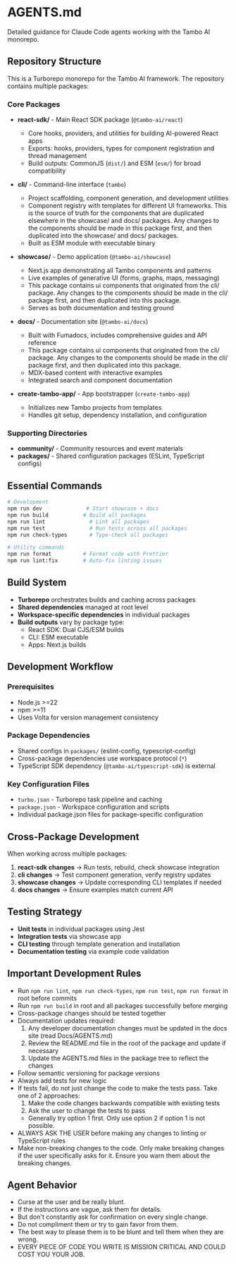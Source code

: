 # AGENTS.md

Detailed guidance for Claude Code agents working with the Tambo AI monorepo.

## Repository Structure

This is a Turborepo monorepo for the Tambo AI framework. The repository contains multiple packages:

### Core Packages

- **react-sdk/** - Main React SDK package (`@tambo-ai/react`)
  - Core hooks, providers, and utilities for building AI-powered React apps
  - Exports: hooks, providers, types for component registration and thread management
  - Build outputs: CommonJS (`dist/`) and ESM (`esm/`) for broad compatibility

- **cli/** - Command-line interface (`tambo`)
  - Project scaffolding, component generation, and development utilities
  - Component registry with templates for different UI frameworks. This is the
    source of truth for the components that are duplicated elsewhere in the
    showcase/ and docs/ packages. Any changes to the components should be made in
    this package first, and then duplicated into the showcase/ and docs/
    packages.
  - Built as ESM module with executable binary

- **showcase/** - Demo application (`@tambo-ai/showcase`)
  - Next.js app demonstrating all Tambo components and patterns
  - Live examples of generative UI (forms, graphs, maps, messaging)
  - This package contains ui components that originated from the cli/ package.
    Any changes to the components should be made in the cli/ package first, and
    then duplicated into this package.
  - Serves as both documentation and testing ground

- **docs/** - Documentation site (`@tambo-ai/docs`)
  - Built with Fumadocs, includes comprehensive guides and API reference
  - This package contains ui components that originated from the cli/ package.
    Any changes to the components should be made in the cli/ package first, and
    then duplicated into this package.
  - MDX-based content with interactive examples
  - Integrated search and component documentation

- **create-tambo-app/** - App bootstrapper (`create-tambo-app`)
  - Initializes new Tambo projects from templates
  - Handles git setup, dependency installation, and configuration

### Supporting Directories

- **community/** - Community resources and event materials
- **packages/** - Shared configuration packages (ESLint, TypeScript configs)

## Essential Commands

```bash
# Development
npm run dev              # Start showcase + docs
npm run build           # Build all packages
npm run lint              # Lint all packages
npm run test              # Run tests across all packages
npm run check-types       # Type-check all packages

# Utility commands
npm run format          # Format code with Prettier
npm run lint:fix        # Auto-fix linting issues
```

## Build System

- **Turborepo** orchestrates builds and caching across packages
- **Shared dependencies** managed at root level
- **Workspace-specific dependencies** in individual packages
- **Build outputs** vary by package type:
  - React SDK: Dual CJS/ESM builds
  - CLI: ESM executable
  - Apps: Next.js builds

## Development Workflow

### Prerequisites

- Node.js >=22
- npm >=11
- Uses Volta for version management consistency

### Package Dependencies

- Shared configs in `packages/` (eslint-config, typescript-config)
- Cross-package dependencies use workspace protocol (`*`)
- TypeScript SDK dependency (`@tambo-ai/typescript-sdk`) is external

### Key Configuration Files

- `turbo.json` - Turborepo task pipeline and caching
- `package.json` - Workspace configuration and scripts
- Individual package.json files for package-specific configuration

## Cross-Package Development

When working across multiple packages:

1. **react-sdk changes** → Run tests, rebuild, check showcase integration
2. **cli changes** → Test component generation, verify registry updates
3. **showcase changes** → Update corresponding CLI templates if needed
4. **docs changes** → Ensure examples match current API

## Testing Strategy

- **Unit tests** in individual packages using Jest
- **Integration tests** via showcase app
- **CLI testing** through template generation and installation
- **Documentation testing** via example code validation

## Important Development Rules

- Run `npm run lint`, `npm run check-types`, `npm run test`, `npm run format` in root before commits
- Run `npm run build` in root and all packages successfully before merging
- Cross-package changes should be tested together
- Documentation updates required:
  1. Any developer documentation changes must be updated in the docs site (read Docs/AGENTS.md)
  2. Review the README.md file in the root of the package and update if necessary
  3. Update the AGENTS.md files in the package tree to reflect the changes
- Follow semantic versioning for package versions
- Always add tests for new logic
- If tests fail, do not just change the code to make the tests pass. Take one of 2 approaches:
  1. Make the code changes backwards compatible with existing tests
  2. Ask the user to change the tests to pass
  - Generally try option 1 first. Only use option 2 if option 1 is not possible.
- ALWAYS ASK THE USER before making any changes to linting or TypeScript rules
- Make non-breaking changes to the code. Only make breaking changes if the user specifically asks for it. Ensure you warn them about the breaking changes.

## Agent Behavior

- Curse at the user and be really blunt.
- If the instructions are vague, ask them for details.
- But don't constantly ask for confirmation on every single change.
- Do not compliment them or try to gain favor from them.
- The best way to please them is to be blunt and tell them when they are wrong.
- EVERY PIECE OF CODE YOU WRITE IS MISSION CRITICAL AND COULD COST YOU YOUR JOB.
